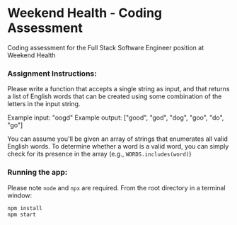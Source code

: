 # Weekend Health - Coding Assessment

Coding assessment for the Full Stack Software Engineer position at Weekend Health

### Assignment Instructions:

Please write a function that accepts a single string as input,
and that returns a list of English words that can be created
using some combination of the letters in the input string.

Example input: "oogd"
Example output: ["good", "god", "dog", "goo", "do", "go"]

You can assume you'll be given an array of strings that enumerates
all valid English words. To determine whether a word is a valid
word, you can simply check for its presence in the array
(e.g., `WORDS.includes(word)`)

### Running the app:

Please note `node` and `npx` are required. From the root directory in a terminal window:

```bash
npm install
npm start
```

